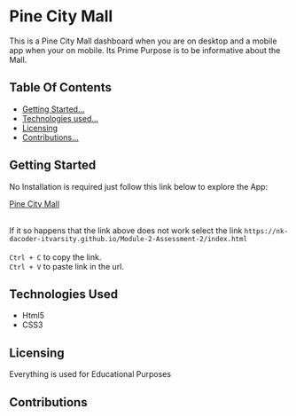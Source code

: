 <h1>Pine City Mall</h1>

<p>
    This is a Pine City Mall dashboard when you are on desktop and a mobile app when your on mobile. Its Prime Purpose is to be informative about the Mall.
</p>

<h2>Table Of Contents</h2>
<ul>
    <li><a href="#getting-started">Getting Started...</a></li>
    <li><a href="#technologies-used">Technologies used...</a></li>
    <li><a href="#licensing">Licensing</a></li>
    <li><a href="#contribution">Contributions...</a></li>
</ul>

<h2 id="getting-started">Getting Started</h2>

<p>No Installation is required just follow this link below to explore the App:</p>
<a href="https://nk-dacoder-itvarsity.github.io/Module-2-Assessment-2/index.html">Pine City Mall</a>
<br>
<br>
<p>If it so happens that the link above does not work select the link <code>https://nk-dacoder-itvarsity.github.io/Module-2-Assessment-2/index.html</code> <br><br><code>Ctrl + C</code> to copy the link.<br>
<code>Ctrl + V</code> to paste link in the url.

<h2 id="technologies-used">Technologies Used</h2>
<ul>
    <li>Html5</li>
    <li>CSS3</li>
</ul>

<h2 id="licensing">Licensing</h2>
<p>
    Everything is used for Educational Purposes
</p>

<h2 id="contribution">Contributions</h2>